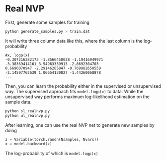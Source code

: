 # Real NVP 

First, generate some samples for training 

```python
python generate_samples.py > train.dat
```

It will write three column data like this, where the last column is the log-probability

```
#x, logp(x) 
-0.307216382173 -1.8566450028 -1.19416949971 
-3.38369414161 3.54963339913 -2.8692304703 
0.6690070947 -2.29146205847 -0.769982650559 
-2.14597762639 1.06654130027 -1.44260068878
... 
```

Then, you can learn the probability either in the supervised or unsupervised way. The supervised approach fits `model.logp(x)` to data. While the unsupervised way performs maximum log-likelihood estimation on the sample data.

```python
python sl_realnvp.py 
python ul_realnvp.py
```

After learning, one can use the real NVP net to generate new samples by doing

```python
z = Variable(torch.randn(Nsamples, Nvars))
x = model.backward(z)
```

The log-probability of which is `model.logp(x)`
